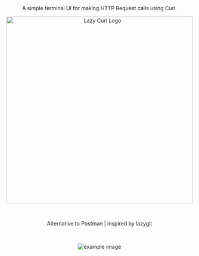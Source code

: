<div align="center">
A simple terminal UI for making HTTP Request calls using Curl. 

<p>
<img src="https://github.com/Jorgexyx/lazycurl/assets/23204093/6f49db4e-e4cf-4d4b-a149-b8d9a1222998" alt="Lazy Curl Logo" width="500"/>
</p>

<br/>
<p>Alternative to Postman | inspired by lazygit</p>
<br />

![example image](https://github.com/Jorgexyx/LazyCurl/blob/main/example.png)
<br/>
